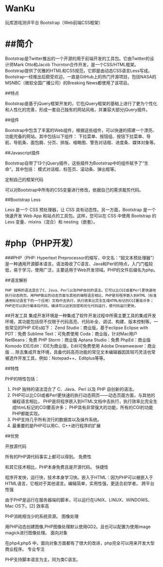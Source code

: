 WanKu
=====

玩库游戏测评平台
Bootstrap（Web前端CSS框架）

##简介
=====

Bootstrap是Twitter推出的一个开源的用于前端开发的工具包。它由Twitter的设计师Mark Otto和Jacob Thornton合作开发，是一个CSS/HTML框架。Bootstrap提供了优雅的HTML和CSS规范，它即是由动态CSS语言Less写成。Bootstrap一经推出后颇受欢迎，一直是GitHub上的热门开源项目，包括NASA的MSNBC（微软全国广播公司）的Breaking News都使用了该项目。

##特点

Bootstrap是基于jQuery框架开发的，它在jQuery框架的基础上进行了更为个性化和人性化的完善，形成一套自己独有的网站风格，并兼容大部分jQuery插件。

##组件

Bootstrap中包含了丰富的Web组件，根据这些组件，可以快速的搭建一个漂亮、功能完备的网站。其中包括以下组件：
下拉菜单、按钮组、按钮下拉菜单、导航、导航条、面包屑、分页、排版、缩略图、警告对话框、进度条、媒体对象等。

##Javascript插件

Bootstrap自带了13个jQuery插件，这些插件为Bootstrap中的组件赋予了“生命”。其中包括：
模式对话框、标签页、滚动条、弹出框等。

定制自己的框架代码

可以对Bootstrap中所有的CSS变量进行修改，依据自己的需求裁剪代码。

##Bootstrap Less

Less 是一个 CSS 预处理器，让 CSS 具有动态性。另一方面，Bootstrap 是一个快速开发 Web App 和站点的工具包。这样，您可以在 CSS 中使用 Bootstrap 的 Less 变量、mixins（混合）和 nesting（嵌套）。


#php（PHP开发）
========================
###PHP（PHP: Hypertext Preprocessor的缩写，中文名：“超文本预处理器”）是一种通用开源脚本语言。语法吸收了C语言、Java和Perl的特点，入门门槛较低，易于学习，使用广泛，主要适用于Web开发领域。PHP的文件后缀名为php。

##语言解析

    PHP 独特的语法混合了C、Java、Perl以及PHP自创的语法。它可以比CGI或者Perl更快速地执行动态网页。用PHP做出的动态页面与其他的编程语言相比，PHP是将程序嵌入到HTML（标准通用标记语言下的一个应用）文档中去执行，执行效率比完全生成HTML标记的CGI要高许多；PHP还可以执行编译后代码，编译可以达到加密和优化代码运行，使代码运行更快。

##开发工具
    集成开发环境是一种集成了软件开发过程中所需主要工具的集成开发环境，其功能包括但不仅限于代码高亮、代码补全、调试、构建、版本控制等。一些常见的PHP IDEs如下：
Zend Studio：商业版，基于eclipse
Eclipse with PDT：免费
Sublime Text：可免费使用
Coda：商业版，针对Mac用户
NetBeans：免费
PHP Storm：商业版
Aptana Studio：免费
PhpEd：商业版
Komodo IDE/Edit：IDE为商业版，Edit可免费使用
Adobe Dreamweaver：商业版
...
除去集成开发环境，具备代码高亮功能的常见文本编辑器因其轻巧灵活也常被选作开发工具，例如：Notepad++、Editplus等等。

##特性

PHP的特性包括：
1. PHP 独特的语法混合了 C、Java、Perl 以及 PHP 自创新的语法。
2. PHP可以比CGI或者Perl更快速的执行动态网页——动态页面方面，与其他的编程语言相比，
PHP是将程序嵌入到HTML文档中去执行，执行效率比完全生成htmL标记的CGI要高许多；
PHP具有非常强大的功能，所有的CGI的功能PHP都能实现。
3. PHP支持几乎所有流行的数据库以及操作系统。
4. 最重要的是PHP可以用C、C++进行程序的扩展


##优势

开放源代码

所有的PHP源代码事实上都可以得到。
免费性

和其它技术相比，PHP本身免费且是开源代码。
快捷性

程序开发快，运行快，技术本身学习快。嵌入于HTML：因为PHP可以被嵌入于HTML语言，它相对于其他语言。编辑简单，实用性强，更适合初学者。
跨平台性强

由于PHP是运行在服务器端的脚本，可以运行在UNIX、LINUX、WINDOWS、Mac OS下。[2]
效率高

PHP消耗相当少的系统资源。
图像处理

用PHP动态创建图像,PHP图像处理默认使用GD2。且也可以配置为使用image magick进行图像处理。
面向对象

在php4,php5 中，面向对象方面都有了很大的改进，php完全可以用来开发大型商业程序。
专业专注

PHP支持脚本语言为主，同为类C语言。
